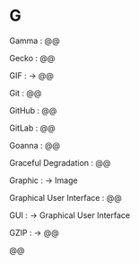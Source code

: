 # G

Gamma
: @@

Gecko
: @@

GIF
: → @@

Git
: @@

GitHub
: @@

GitLab
: @@

Goanna
: @@

Graceful Degradation
: @@

Graphic
: → Image

Graphical User Interface
: @@

GUI
: → Graphical User Interface

GZIP
: → @@

@@